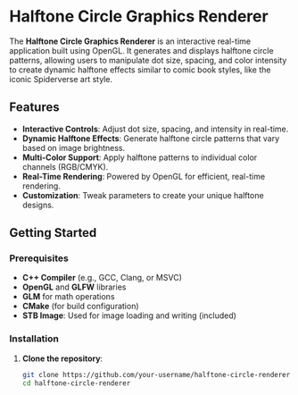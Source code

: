 # Halftone Circle Graphics Renderer

The **Halftone Circle Graphics Renderer** is an interactive real-time application built using OpenGL. It generates and displays halftone circle patterns, allowing users to manipulate dot size, spacing, and color intensity to create dynamic halftone effects similar to comic book styles, like the iconic Spiderverse art style.

## Features

- **Interactive Controls**: Adjust dot size, spacing, and intensity in real-time.
- **Dynamic Halftone Effects**: Generate halftone circle patterns that vary based on image brightness.
- **Multi-Color Support**: Apply halftone patterns to individual color channels (RGB/CMYK).
- **Real-Time Rendering**: Powered by OpenGL for efficient, real-time rendering.
- **Customization**: Tweak parameters to create your unique halftone designs.

## Getting Started

### Prerequisites

- **C++ Compiler** (e.g., GCC, Clang, or MSVC)
- **OpenGL** and **GLFW** libraries
- **GLM** for math operations
- **CMake** (for build configuration)
- **STB Image**: Used for image loading and writing (included)

### Installation

1. **Clone the repository**:
   ```bash
   git clone https://github.com/your-username/halftone-circle-renderer.git
   cd halftone-circle-renderer

